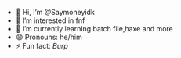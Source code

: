 - 👋 Hi, I’m @Saymoneyidk
- 👀 I’m interested in fnf
- 🌱 I’m currently learning batch file,haxe and more
- 😄 Pronouns: he/him
- ⚡ Fun fact: *Burp*

<!---
Saymoneyidk/Saymoneyidk is a ✨ special ✨ repository because its `README.md` (this file) appears on your GitHub profile.
You can click the Preview link to take a look at your changes.
--->
